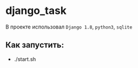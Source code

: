 # django_task
В проекте использовал `Django 1.8`, `python3`, `sqlite`
## Как запустить:
- ./start.sh

